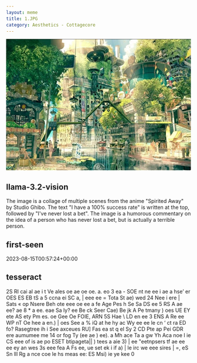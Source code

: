 ```yaml
---
layout: meme
title: 1.JPG
category: Aesthetics - Cottagecore
---
```


<div markdown="0"><a href="1.JPG"><img class="photo" src="1.JPG" /></a>

<h2>llama-3.2-vision</h2>
<p title="Llama-3.2-11B is a really good model that probably gets the visual details right but doesn't understand literary or media references, and often fails to accurately represent the physical arrangement of objects and the implied relationships between the objects.">The image is a collage of multiple scenes from the anime &quot;Spirited Away&quot; by Studio Ghibo. The text &quot;I have a 100% success rate&quot; is written at the top, followed by &quot;I&#x27;ve never lost a bet&quot;. The image is a humorous commentary on the idea of a person who has never lost a bet, but is actually a terrible person.</p>

<h2>first-seen</h2>
<p title="Because Git doesn't preserve file modification times, this metadata file contains the file's modification time when it was added to the library.">2023-08-15T00:57:24+00:00</p>

<h2>tesseract</h2>
<p title="Tesseract is often terrible and just gives a lot of nonsense characters, but it used to be the state of the art, and usually it is better at correctly representing text than llama-3.2-vision-11b.">2S RI cai al ae i t Ve ales oe ae oe oe. a. eo 3 ea - SOE nt ne ee i ae a hse’ er OES ES EB tS a 5 ccna ei SC a, | eee ee = Tota St ae) wed 24 Nee i ere | Sats « op Nsere Beh ote eee oe ee a fe Age Pes h Se Sa DS ee 5 RS A ae ee? ae 8 * a ee. eae Sa ly? ee Be ck Seer Cae) Be jk A Pe tmany ) oes UE EY ete AS ety Pm es. oe Gee Oe FOIE, ARN 5S Hae \ LD en ee 3 ENS A Re ee WP nT Oe hee a en.) | oes See a % iQ at he hy ac Wy ee ee le cn ‘ ct ra ED fo? Rasegtree ih i See axceues RU] Fas ea st q el Sy 2 CD Pte ap Pei GDR ere aumumee me 14 or fog Ty (ee ae ) ee). a Mh ace Ta a gw Yh Aca noe I ie CS eee of is ae po ESET btipageta|| )  tees a aie 3) | ee &quot;eetnpsers tf ae ee ee ey an wes 3s eee fea A Fs ee, ue set ek i if a) | le irc we eee sires | =, eS Sn lll Rg a nce coe le hs meas ee: ES Msi) ie ye kee 0</p>

</div>

